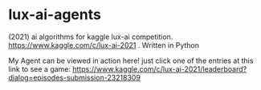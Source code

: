# lux-ai-agents
(2021) ai algorithms for kaggle lux-ai competition. https://www.kaggle.com/c/lux-ai-2021 . Written in Python

My Agent can be viewed in action here! just click one of the entries at this link to see a game: https://www.kaggle.com/c/lux-ai-2021/leaderboard?dialog=episodes-submission-23218309
